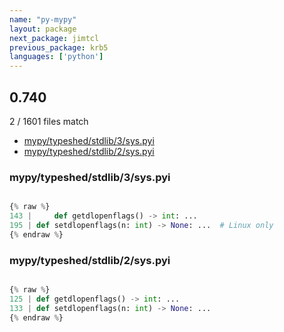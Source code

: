```yaml
---
name: "py-mypy"
layout: package
next_package: jimtcl
previous_package: krb5
languages: ['python']
---
```

## 0.740
2 / 1601 files match

 - [mypy/typeshed/stdlib/3/sys.pyi](#mypytypeshedstdlib3syspyi)
 - [mypy/typeshed/stdlib/2/sys.pyi](#mypytypeshedstdlib2syspyi)

### mypy/typeshed/stdlib/3/sys.pyi

```python

{% raw %}
143 |     def getdlopenflags() -> int: ...
195 | def setdlopenflags(n: int) -> None: ...  # Linux only
{% endraw %}

```
### mypy/typeshed/stdlib/2/sys.pyi

```python

{% raw %}
125 | def getdlopenflags() -> int: ...
133 | def setdlopenflags(n: int) -> None: ...
{% endraw %}

```